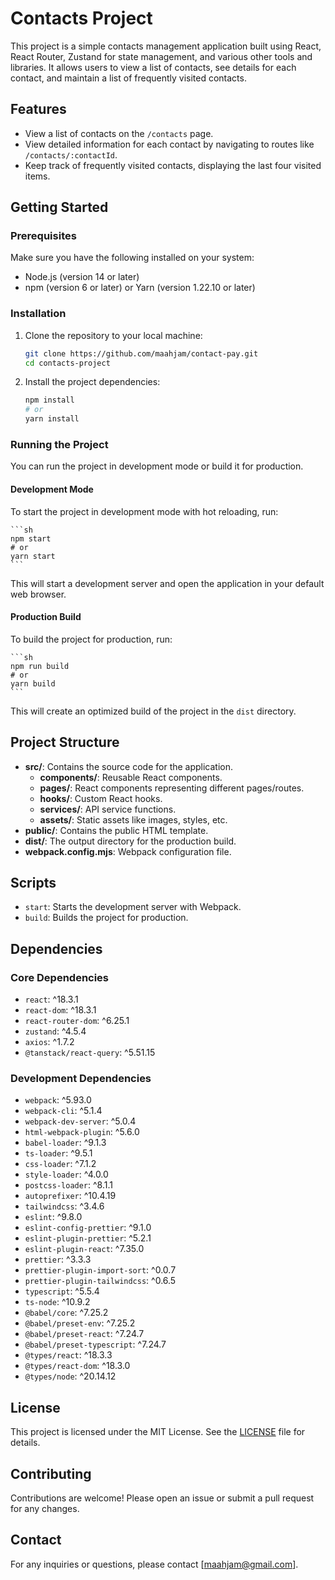 # Contacts Project

This project is a simple contacts management application built using React, React Router, Zustand for state management, and various other tools and libraries. It allows users to view a list of contacts, see details for each contact, and maintain a list of frequently visited contacts.

## Features

- View a list of contacts on the `/contacts` page.
- View detailed information for each contact by navigating to routes like `/contacts/:contactId`.
- Keep track of frequently visited contacts, displaying the last four visited items.

## Getting Started

### Prerequisites

Make sure you have the following installed on your system:

- Node.js (version 14 or later)
- npm (version 6 or later) or Yarn (version 1.22.10 or later)

### Installation

1. Clone the repository to your local machine:

    ```sh
    git clone https://github.com/maahjam/contact-pay.git
    cd contacts-project
    ```

2. Install the project dependencies:

    ```sh
    npm install
    # or
    yarn install
    ```

### Running the Project

You can run the project in development mode or build it for production.

#### Development Mode

To start the project in development mode with hot reloading, run:

    ```sh
    npm start
    # or
    yarn start
    ```

This will start a development server and open the application in your default web browser.

#### Production Build

To build the project for production, run:

    ```sh
    npm run build
    # or
    yarn build
    ```

This will create an optimized build of the project in the `dist` directory.

## Project Structure

- **src/**: Contains the source code for the application.
  - **components/**: Reusable React components.
  - **pages/**: React components representing different pages/routes.
  - **hooks/**: Custom React hooks.
  - **services/**: API service functions.
  - **assets/**: Static assets like images, styles, etc.
- **public/**: Contains the public HTML template.
- **dist/**: The output directory for the production build.
- **webpack.config.mjs**: Webpack configuration file.

## Scripts

- `start`: Starts the development server with Webpack.
- `build`: Builds the project for production.

## Dependencies

### Core Dependencies

- `react`: ^18.3.1
- `react-dom`: ^18.3.1
- `react-router-dom`: ^6.25.1
- `zustand`: ^4.5.4
- `axios`: ^1.7.2
- `@tanstack/react-query`: ^5.51.15

### Development Dependencies

- `webpack`: ^5.93.0
- `webpack-cli`: ^5.1.4
- `webpack-dev-server`: ^5.0.4
- `html-webpack-plugin`: ^5.6.0
- `babel-loader`: ^9.1.3
- `ts-loader`: ^9.5.1
- `css-loader`: ^7.1.2
- `style-loader`: ^4.0.0
- `postcss-loader`: ^8.1.1
- `autoprefixer`: ^10.4.19
- `tailwindcss`: ^3.4.6
- `eslint`: ^9.8.0
- `eslint-config-prettier`: ^9.1.0
- `eslint-plugin-prettier`: ^5.2.1
- `eslint-plugin-react`: ^7.35.0
- `prettier`: ^3.3.3
- `prettier-plugin-import-sort`: ^0.0.7
- `prettier-plugin-tailwindcss`: ^0.6.5
- `typescript`: ^5.5.4
- `ts-node`: ^10.9.2
- `@babel/core`: ^7.25.2
- `@babel/preset-env`: ^7.25.2
- `@babel/preset-react`: ^7.24.7
- `@babel/preset-typescript`: ^7.24.7
- `@types/react`: ^18.3.3
- `@types/react-dom`: ^18.3.0
- `@types/node`: ^20.14.12

## License

This project is licensed under the MIT License. See the [LICENSE](LICENSE) file for details.

## Contributing

Contributions are welcome! Please open an issue or submit a pull request for any changes.

## Contact

For any inquiries or questions, please contact [maahjam@gmail.com].
